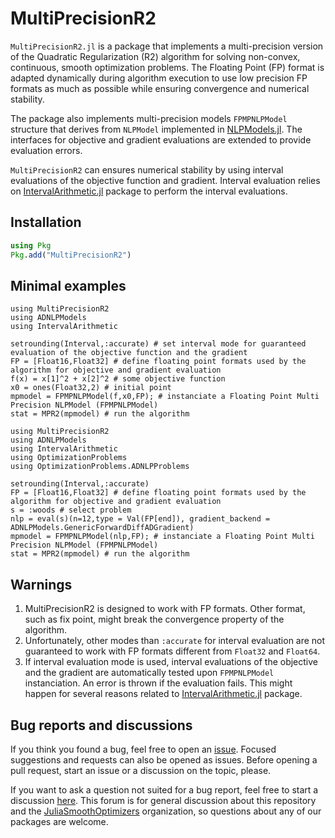 # MultiPrecisionR2 #

`MultiPrecisionR2.jl` is a package that implements a multi-precision version of the Quadratic Regularization (R2) algorithm for solving non-convex, continuous, smooth optimization problems. The Floating Point (FP) format is adapted dynamically during algorithm execution to use low precision FP formats as much as possible while ensuring convergence and numerical stability.

The package also implements multi-precision models `FPMPNLPModel` structure that derives from `NLPModel` implemented in [NLPModels.jl](https://github.com/JuliaSmoothOptimizers/NLPModels.jl). The interfaces for objective and gradient evaluations are extended to provide evaluation errors.

`MultiPrecisionR2` can ensures numerical stability by using interval evaluations of the objective function and gradient. Interval evaluation relies on [IntervalArithmetic.jl](https://github.com/JuliaIntervals/IntervalArithmetic.jl/blob/master/README.md) package to perform the interval evaluations.

## Installation
```julia
using Pkg
Pkg.add("MultiPrecisionR2")
```
## Minimal examples
```@example
using MultiPrecisionR2
using ADNLPModels
using IntervalArithmetic

setrounding(Interval,:accurate) # set interval mode for guaranteed evaluation of the objective function and the gradient 
FP = [Float16,Float32] # define floating point formats used by the algorithm for objective and gradient evaluation
f(x) = x[1]^2 + x[2]^2 # some objective function
x0 = ones(Float32,2) # initial point
mpmodel = FPMPNLPModel(f,x0,FP); # instanciate a Floating Point Multi Precision NLPModel (FPMPNLPModel)
stat = MPR2(mpmodel) # run the algorithm
```

```@example
using MultiPrecisionR2
using ADNLPModels
using IntervalArithmetic
using OptimizationProblems
using OptimizationProblems.ADNLPProblems

setrounding(Interval,:accurate)
FP = [Float16,Float32] # define floating point formats used by the algorithm for objective and gradient evaluation
s = :woods # select problem
nlp = eval(s)(n=12,type = Val(FP[end]), gradient_backend = ADNLPModels.GenericForwardDiffADGradient)
mpmodel = FPMPNLPModel(nlp,FP); # instanciate a Floating Point Multi Precision NLPModel (FPMPNLPModel)
stat = MPR2(mpmodel) # run the algorithm
```

## Warnings
1. MultiPrecisionR2 is designed to work with FP formats. Other format, such as fix point, might break the convergence property of the algorithm.
2. Unfortunately, other modes than `:accurate` for interval evaluation are not guaranteed to work with FP formats different from `Float32` and `Float64`. 
3. If interval evaluation mode is used, interval evaluations of the objective and the gradient are automatically tested upon `FPMPNLPModel` instanciation.  An error is thrown if the evaluation fails. This might happen for several reasons related to [IntervalArithmetic.jl](https://github.com/JuliaIntervals/IntervalArithmetic.jl/blob/master/README.md) package.


## Bug reports and discussions

If you think you found a bug, feel free to open an [issue](https://github.com/JuliaSmoothOptimizers/MultiPrecisionR2/issues).
Focused suggestions and requests can also be opened as issues. Before opening a pull request, start an issue or a discussion on the topic, please.

If you want to ask a question not suited for a bug report, feel free to start a discussion [here](https://github.com/JuliaSmoothOptimizers/Organization/discussions). This forum is for general discussion about this repository and the [JuliaSmoothOptimizers](https://github.com/JuliaSmoothOptimizers) organization, so questions about any of our packages are welcome.